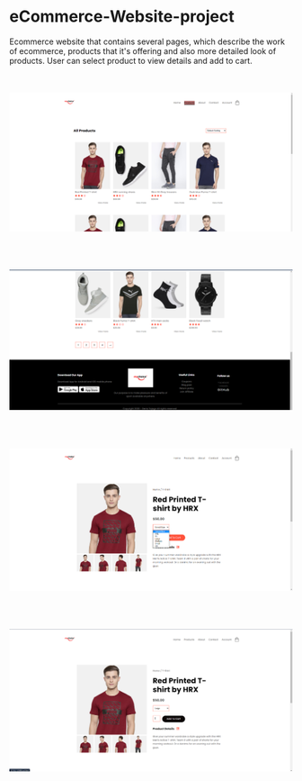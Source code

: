 # eCommerce-Website-project


Ecommerce website that contains several pages, which describe the work of ecommerce, products that it's offering and also more detailed look of products.
User can select product to view details and add to cart.


<br><br>
![](AppImages/slika1.png)
<br><br>

<br><br>
![](AppImages/slika2.png)
<br><br>

<br><br>
![](AppImages/slika3.png)
<br><br>


<br><br>
![](AppImages/slika4.png)
<br><br>
